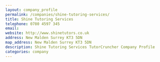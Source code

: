 ```yaml
---
layout: company_profile
permalink: /companies/shine-tutoring-services/
title: Shine Tutoring Services
telephone: 0780 4597 345
email: 
website: http://www.shinetutors.co.uk
address: New Malden Surrey KT3 5DN
map_address: New Malden Surrey KT3 5DN
description: Shine Tutoring Services TutorCruncher Company Profile
categories: company
---
```



